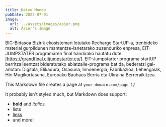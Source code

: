 ```yaml
---
title: Kaixo Mundo
pubDate: 2022-07-01
image:
  url: ../assets/images/asier.png
  alt: Asier's Image
---
```


BIC-Bidasoa Bizirik ekosistemari lotutako Recharge StartUP-a, trenbideko material gurpildunen mantentze-lanetarako zuzenduriko enpresa, EIT-JUMPSTATER programaren final handirako hautatu dute [https://grandfinal.eitjumpstarter.eu/].
EIT-Jumpstarter programa startUP berritzaileentzat bideratutako abiatzaile-programa bat da, bederatzi gai-arlotan: Digitala, Elikadura, Osasuna, Innoenergia, Fabrikazioa, Lehengaiak, Hiri Mugikortasuna, Europako Bauhaus Berria eta Ukraina Berreraikitzea.

This Markdown file creates a page at `your-domain.com/page-1/`

It probably isn't styled much, but Markdown does support:

- **bold** and _italics._
- lists
- [links](https://astro.build)
- and more!
